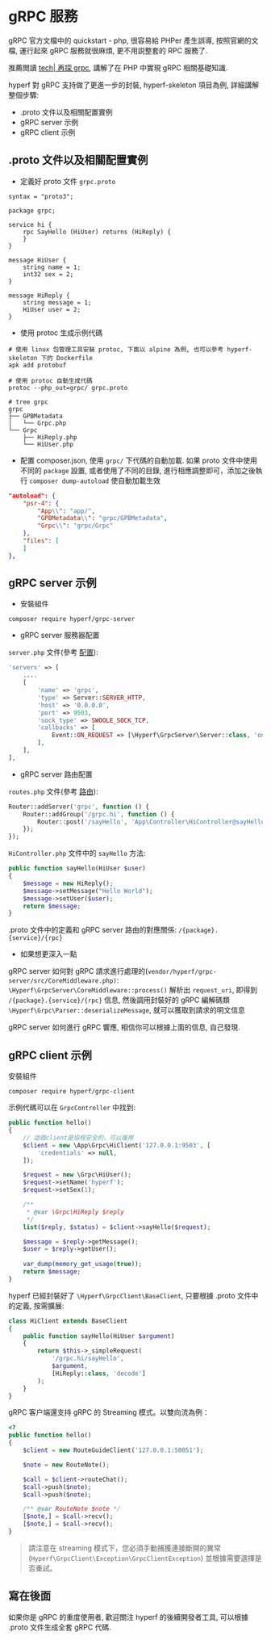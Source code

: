 # gRPC 服務

gRPC 官方文檔中的 quickstart - php, 很容易給 PHPer 產生誤導, 按照官網的文檔, 運行起來 gRPC 服務就很麻煩, 更不用説整套的 RPC 服務了.

推薦閲讀 [tech| 再探 grpc](https://www.jianshu.com/p/f3221df39e6f), 講解了在 PHP 中實現 gRPC 相關基礎知識.

hyperf 對 gRPC 支持做了更進一步的封裝, hyperf-skeleton 項目為例, 詳細講解整個步驟:

- .proto 文件以及相關配置實例
- gRPC server 示例
- gRPC client 示例

## .proto 文件以及相關配置實例

- 定義好 proto 文件 `grpc.proto`

```proto3
syntax = "proto3";

package grpc;

service hi {
    rpc SayHello (HiUser) returns (HiReply) {
    }
}

message HiUser {
    string name = 1;
    int32 sex = 2;
}

message HiReply {
    string message = 1;
    HiUser user = 2;
}
```

- 使用 protoc 生成示例代碼

```
# 使用 linux 包管理工具安裝 protoc, 下面以 alpine 為例, 也可以參考 hyperf-skeleton 下的 Dockerfile
apk add protobuf

# 使用 protoc 自動生成代碼
protoc --php_out=grpc/ grpc.proto

# tree grpc
grpc
├── GPBMetadata
│   └── Grpc.php
└── Grpc
    ├── HiReply.php
    └── HiUser.php
```

- 配置 composer.json, 使用 `grpc/` 下代碼的自動加載. 如果 proto 文件中使用不同的 `package` 設置, 或者使用了不同的目錄, 進行相應調整即可，添加之後執行 `composer dump-autoload` 使自動加載生效

```json
"autoload": {
    "psr-4": {
        "App\\": "app/",
        "GPBMetadata\\": "grpc/GPBMetadata",
        "Grpc\\": "grpc/Grpc"
    },
    "files": [
    ]
},
```

## gRPC server 示例

- 安裝組件

```shell
composer require hyperf/grpc-server
```

- gRPC server 服務器配置

`server.php` 文件(參考 [配置](zh-hk/config.md)):

```php
'servers' => [
    ....
    [
        'name' => 'grpc',
        'type' => Server::SERVER_HTTP,
        'host' => '0.0.0.0',
        'port' => 9503,
        'sock_type' => SWOOLE_SOCK_TCP,
        'callbacks' => [
            Event::ON_REQUEST => [\Hyperf\GrpcServer\Server::class, 'onRequest'],
        ],
    ],
],
```

- gRPC server 路由配置

`routes.php` 文件(參考 [路由](zh-hk/router.md)):

```php
Router::addServer('grpc', function () {
    Router::addGroup('/grpc.hi', function () {
        Router::post('/sayHello', 'App\Controller\HiController@sayHello');
    });
});
```

`HiController.php` 文件中的 `sayHello` 方法:

```php
public function sayHello(HiUser $user) 
{
    $message = new HiReply();
    $message->setMessage("Hello World");
    $message->setUser($user);
    return $message;
}

```

.proto 文件中的定義和 gRPC server 路由的對應關係: `/{package}.{service}/{rpc}`

- 如果想更深入一點

gRPC server 如何對 gRPC 請求進行處理的(`vendor/hyperf/grpc-server/src/CoreMiddleware.php)`: `\Hyperf\GrpcServer\CoreMiddleware::process()` 解析出 `request_uri`, 即得到 `/{package}.{service}/{rpc}` 信息, 然後調用封裝好的 gRPC 編解碼類 `\Hyperf\Grpc\Parser::deserializeMessage`, 就可以獲取到請求的明文信息

gRPC server 如何進行 gRPC 響應, 相信你可以根據上面的信息, 自己發現.

## gRPC client 示例

安裝組件

```shell
composer require hyperf/grpc-client
```

示例代碼可以在 `GrpcController` 中找到:

```php
public function hello()
{
    // 這個client是協程安全的，可以複用
    $client = new \App\Grpc\HiClient('127.0.0.1:9503', [
        'credentials' => null,
    ]);

    $request = new \Grpc\HiUser();
    $request->setName('hyperf');
    $request->setSex(1);

    /**
     * @var \Grpc\HiReply $reply
     */
    list($reply, $status) = $client->sayHello($request);

    $message = $reply->getMessage();
    $user = $reply->getUser();
    
    var_dump(memory_get_usage(true));
    return $message;
}
```

hyperf 已經封裝好了 `\Hyperf\GrpcClient\BaseClient`, 只要根據 .proto 文件中的定義, 按需擴展:

```php
class HiClient extends BaseClient
{
    public function sayHello(HiUser $argument)
    {
        return $this->_simpleRequest(
            '/grpc.hi/sayHello',
            $argument,
            [HiReply::class, 'decode']
        );
    }
}
```

gRPC 客户端還支持 gRPC 的 Streaming 模式。以雙向流為例：

```php
<?
public function hello()
{
    $client = new RouteGuideClient('127.0.0.1:50051');

    $note = new RouteNote();

    $call = $client->routeChat();
    $call->push($note);
    $call->push($note);

    /** @var RouteNote $note */
    [$note,] = $call->recv();
    [$note,] = $call->recv();
}
```

> 請注意在 streaming 模式下，您必須手動捕獲連接斷開的異常 (`Hyperf\GrpcClient\Exception\GrpcClientException`) 並根據需要選擇是否重試。

## 寫在後面

如果你是 gRPC 的重度使用者, 歡迎關注 hyperf 的後續開發者工具, 可以根據 .proto 文件生成全套 gRPC 代碼.
